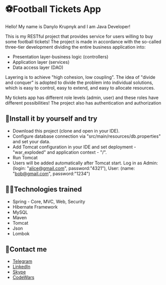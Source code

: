 # ⚽Football Tickets App

Hello! My name is Danylo Krupnyk and I am Java Developer! 

This is my RESTful project that provides service for users willing to buy some football tickets!
The project is made in accordance with the so-called three-tier development dividing the entire business application into:
- Presentation layer-business logic (controllers)
- Application layer (services)
- Data access layer (DAO)

Layering is to achieve "high cohesion, low coupling". The idea of "divide and conquer" is adopted to divide the problem into individual solutions, which is easy to control, easy to extend, and easy to allocate resources. 

My tickets app has different role levels (admin, user) and these roles have different possibilities! The project also has authentication and authorization

## 🔧Install it by yourself and try
- Download this project (clone and open in your IDE).
- Configure database connection via "src/main/resources/db.properties" and set your data.
- Add Tomcat configuration in your IDE and set deployment - "war_exploded" and application context - "/".
- Run Tomcat
- Users will be added automatically after Tomcat start. Log in as Admin: (login: "alice@gmail.com", password:"4321"), User: (name: "bob@gmail.com", password:"1234")

## 👨‍💻Technologies trained
- Spring - Core, MVC, Web, Security
- Hibernate Framework
- MySQL
- Maven
- Tomcat
- Json
- Lombok

## 📝Contact me
- [Telegram](https://t.me/DKrupnyk)
- [LinkedIn](http://www.linkedin.com/in/danyloKrupnyk)
- [Skype](https://join.skype.com/invite/IX5MwBVFkWTg)
- [CodeWars](https://www.codewars.com/users/Danylo24)
